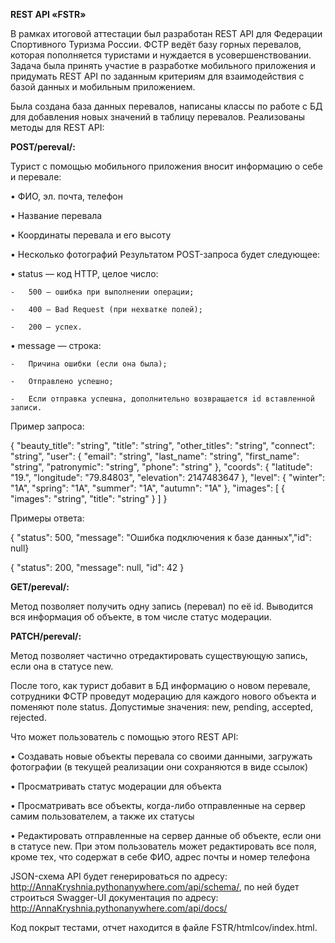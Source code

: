 **REST API «FSTR»**

В рамках итоговой аттестации был разработан REST API для Федерации Спортивного Туризма России. ФСТР ведёт базу горных перевалов, которая пополняется туристами и нуждается в усовершенствовании. Задача была принять участие в разработке мобильного приложения и придумать REST API по заданным критериям для взаимодействия с базой данных и мобильным приложением.

Была создана база данных перевалов, написаны классы по работе с БД для добавления новых значений в таблицу перевалов. Реализованы методы для REST API:

**POST/pereval/:**

Турист с помощью мобильного приложения вносит информацию о себе и перевале:

•	ФИО, эл. почта, телефон

•	Название перевала

•	Координаты перевала и его высоту

•	Несколько фотографий
Результатом POST-запроса будет следующее:

•	status — код HTTP, целое число:

	-	500 — ошибка при выполнении операции;

	-	400 — Bad Request (при нехватке полей);
 
 	-	200 — успех.
   
   •	message — строка:

   	-	Причина ошибки (если она была);
 
 	-	Отправлено успешно;

	-	Если отправка успешна, дополнительно возвращается id вставленной записи.
Пример запроса:

{ "beauty_title": "string", "title": "string", "other_titles": "string", "connect": "string", "user": { "email": "string", "last_name": "string", "first_name": "string", "patronymic": "string", "phone": "string" }, "coords": { "latitude": "19.", "longitude": "79.84803", "elevation": 2147483647 }, "level": { "winter": "1A", "spring": "1A", "summer": "1A", "autumn": "1A" }, "images": [ { "images": "string", "title": "string" } ] }

Примеры ответа:

{ "status": 500, "message": "Ошибка подключения к базе данных","id": null}

{ "status": 200, "message": null, "id": 42 }

**GET/pereval/:**

Метод позволяет получить одну запись (перевал) по её id. Выводится вся информация об объекте, в том числе статус модерации.

**PATCH/pereval/:**

Метод позволяет частично отредактировать существующую запись, если она в статусе new.

После того, как турист добавит в БД информацию о новом перевале, сотрудники ФСТР проведут модерацию для каждого нового объекта и поменяют поле status. Допустимые значения: new, pending, accepted, rejected.

Что может пользователь с помощью этого REST API:

•	Создавать новые объекты перевала со своими данными, загружать фотографии (в текущей реализации они сохраняются в виде ссылок)

•	Просматривать статус модерации для объекта

•	Просматривать все объекты, когда-либо отправленные на сервер самим пользователем, а также их статусы

•	Редактировать отправленные на сервер данные об объекте, если они в статусе new. 
	При этом пользователь может редактировать все поля, кроме тех, что содержат в себе ФИО, адрес почты и номер телефона

JSON-схема API будет генерироваться по адресу: http://AnnaKryshnia.pythonanywhere.com/api/schema/, по ней будет строиться Swagger-UI документация по адресу: http://AnnaKryshnia.pythonanywhere.com/api/docs/

Код покрыт тестами, отчет находится в файле FSTR/htmlcov/index.html.
